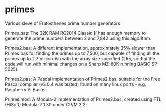 # primes
Various sieve of Eratosthenes prime number generators

Primes.bas: The 32K RAM RC2014 Classic ][ has enough memory to generate the prime numbers between 2 and 7,842 using this algorithm.

Primes2.bas: A different implementation, approximately 35% slower than Primes.bas for finding the primes up to 7,500, but capable of finding all the primes up to 2.7 million-ish with the array size specified (255, so that the code will run with minimal changes on a Sharp MZ-80K running BASIC SP-5025).

Primes2.pas: A Pascal implementation of Primes2.bas, suitable for the Free Pascal compiler (v3.0.4 was tested) found on many linux ports - e.g. Raspberry Pi Buster.

Primes.mod: A Modula-2 implementation of Primes2.bas, created using FTL (HiSoft) Modula-2 1.30 under CP/M 2.2.
